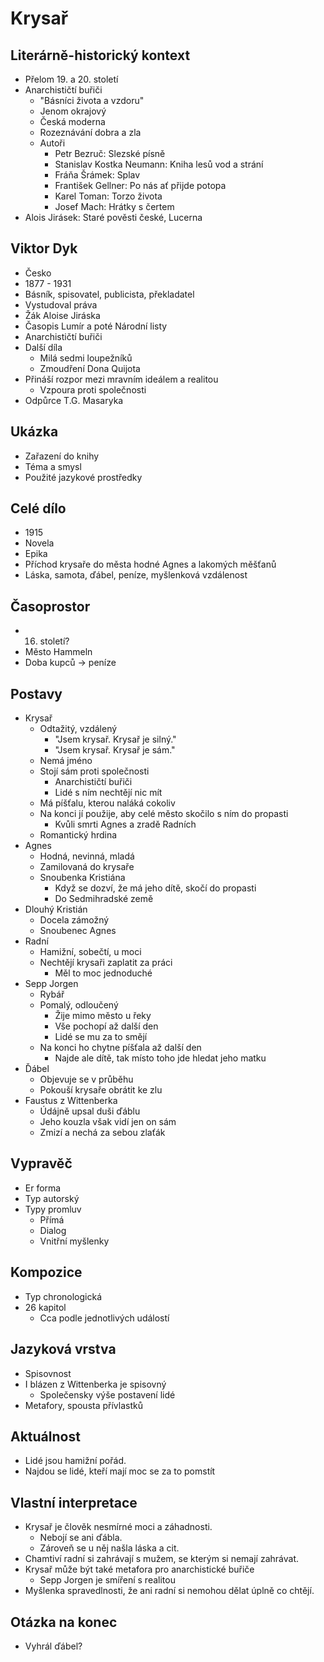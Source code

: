 # Krysař

## Literárně-historický kontext
- Přelom 19. a 20. století
- Anarchističtí buřiči
    - "Básníci života a vzdoru"
    - Jenom okrajový
    - Česká moderna
    - Rozeznávání dobra a zla
    - Autoři
        - Petr Bezruč: Slezské písně
        - Stanislav Kostka Neumann: Kniha lesů vod a strání
        - Fráňa Šrámek: Splav
        - František Gellner: Po nás ať přijde potopa
        - Karel Toman: Torzo života
        - Josef Mach: Hrátky s čertem
- Alois Jirásek: Staré pověsti české, Lucerna

## Viktor Dyk
- Česko
- 1877 - 1931
- Básník, spisovatel, publicista, překladatel
- Vystudoval práva
- Žák Aloise Jiráska
- Časopis Lumír a poté Národní listy
- Anarchističtí buřiči
- Další díla
    - Milá sedmi loupežníků
    - Zmoudření Dona Quijota
- Přináší rozpor mezi mravním ideálem a realitou
    - Vzpoura proti společnosti
- Odpůrce T.G. Masaryka

## Ukázka
- Zařazení do knihy
- Téma a smysl
- Použité jazykové prostředky

## Celé dílo
- 1915
- Novela
- Epika
- Příchod krysaře do města hodné Agnes a lakomých měšťanů
- Láska, samota, ďábel, peníze, myšlenková vzdálenost

## Časoprostor
- 16. století?
- Město Hammeln
- Doba kupců -> peníze

## Postavy
- Krysař
    - Odtažitý, vzdálený
        - "Jsem krysař. Krysař je silný."
        - "Jsem krysař. Krysař je sám."
    - Nemá jméno
    - Stojí sám proti společnosti
        - Anarchističtí buřiči
        - Lidé s ním nechtějí nic mít
    - Má píšťalu, kterou naláká cokoliv
    - Na konci jí použije, aby celé město skočilo s ním do propasti
        - Kvůli smrti Agnes a zradě Radních
    - Romantický hrdina
- Agnes
    - Hodná, nevinná, mladá
    - Zamilovaná do krysaře
    - Snoubenka Kristiána
        - Když se dozví, že má jeho dítě, skočí do propasti
        - Do Sedmihradské země 
- Dlouhý Kristián
    - Docela zámožný
    - Snoubenec Agnes
- Radní
    - Hamižní, sobečtí, u moci
    - Nechtějí krysaři zaplatit za práci
        - Měl to moc jednoduché
- Sepp Jorgen
    - Rybář
    - Pomalý, odloučený
        - Žije mimo město u řeky
        - Vše pochopí až další den
        - Lidé se mu za to smějí
    - Na konci ho chytne píšťala až další den
        - Najde ale dítě, tak místo toho jde hledat jeho matku
- Ďábel
    - Objevuje se v průběhu
    - Pokouší krysaře obrátit ke zlu
- Faustus z Wittenberka
    - Údájně upsal duši ďáblu
    - Jeho kouzla však vidí jen on sám
    - Zmizí a nechá za sebou zlaťák

## Vypravěč
- Er forma
- Typ autorský
- Typy promluv
    - Přímá
    - Dialog
    - Vnitřní myšlenky

## Kompozice
- Typ chronologická
- 26 kapitol
    - Cca podle jednotlivých událostí

## Jazyková vrstva
- Spisovnost
- I blázen z Wittenberka je spisovný
    - Společensky výše postavení lidé
- Metafory, spousta přívlastků

## Aktuálnost
- Lidé jsou hamižní pořád.
- Najdou se lidé, kteří mají moc se za to pomstít

## Vlastní interpretace
- Krysař je člověk nesmírné moci a záhadnosti.
    - Nebojí se ani ďábla.
    - Zároveň se u něj našla láska a cit.
- Chamtiví radní si zahrávají s mužem, se kterým si nemají zahrávat.
- Krysař může být také metafora pro anarchistické buřiče
    - Sepp Jorgen je smíření s realitou
- Myšlenka spravedlnosti, že ani radní si nemohou dělat úplně co chtějí.

## Otázka na konec
- Vyhrál ďábel?
